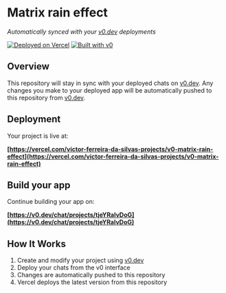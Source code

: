 # Matrix rain effect

*Automatically synced with your [v0.dev](https://v0.dev) deployments*

[![Deployed on Vercel](https://img.shields.io/badge/Deployed%20on-Vercel-black?style=for-the-badge&logo=vercel)](https://vercel.com/victor-ferreira-da-silvas-projects/v0-matrix-rain-effect)
[![Built with v0](https://img.shields.io/badge/Built%20with-v0.dev-black?style=for-the-badge)](https://v0.dev/chat/projects/tjeYRalvDoG)

## Overview

This repository will stay in sync with your deployed chats on [v0.dev](https://v0.dev).
Any changes you make to your deployed app will be automatically pushed to this repository from [v0.dev](https://v0.dev).

## Deployment

Your project is live at:

**[https://vercel.com/victor-ferreira-da-silvas-projects/v0-matrix-rain-effect](https://vercel.com/victor-ferreira-da-silvas-projects/v0-matrix-rain-effect)**

## Build your app

Continue building your app on:

**[https://v0.dev/chat/projects/tjeYRalvDoG](https://v0.dev/chat/projects/tjeYRalvDoG)**

## How It Works

1. Create and modify your project using [v0.dev](https://v0.dev)
2. Deploy your chats from the v0 interface
3. Changes are automatically pushed to this repository
4. Vercel deploys the latest version from this repository